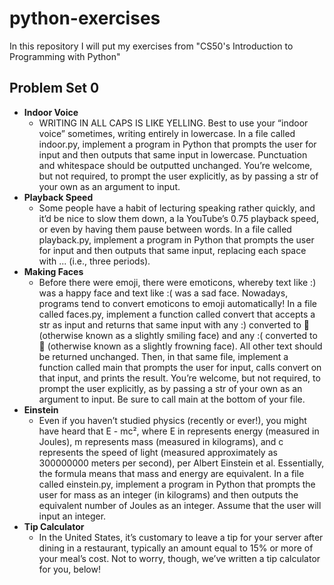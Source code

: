 # python-exercises
In this repository I will put my exercises from "CS50's Introduction to Programming with Python"

## Problem Set 0
 - **Indoor Voice**
    - WRITING IN ALL CAPS IS LIKE YELLING.
      Best to use your “indoor voice” sometimes, writing entirely in lowercase.
      In a file called indoor.py, implement a program in Python that prompts the user for input and then outputs that same input in lowercase. Punctuation and whitespace should be outputted unchanged. You’re welcome, but not required, to prompt the user explicitly, as by passing a str of your own as an argument to input.
 - **Playback Speed**
    - Some people have a habit of lecturing speaking rather quickly, and it’d be nice to slow them down, a la YouTube’s 0.75 playback speed, or even by having them pause between words.
      In a file called playback.py, implement a program in Python that prompts the user for input and then outputs that same input, replacing each space with ... (i.e., three periods).
 - **Making Faces**
    - Before there were emoji, there were emoticons, whereby text like :) was a happy face and text like :( was a sad face. Nowadays, programs tend to convert emoticons to emoji automatically!
      In a file called faces.py, implement a function called convert that accepts a str as input and returns that same input with any :) converted to 🙂 (otherwise known as a slightly smiling face) and any :( converted to 🙁 (otherwise known as a slightly frowning face). All other text should be returned unchanged.
    Then, in that same file, implement a function called main that prompts the user for input, calls convert on that input, and prints the result. You’re welcome, but not required, to prompt the user explicitly, as by passing a str of your own as an argument to input. Be sure to call main at the bottom of your file.
 - **Einstein**
    - Even if you haven’t studied physics (recently or ever!), you might have heard that E - mc², where E in represents energy (measured in Joules), m represents mass (measured in kilograms), and c represents the speed of light (measured approximately as 300000000 meters per second), per Albert Einstein et al. Essentially, the formula means that mass and energy are equivalent.
    In a file called einstein.py, implement a program in Python that prompts the user for mass as an integer (in kilograms) and then outputs the equivalent number of Joules as an integer. Assume that the user will input an integer.
 - **Tip Calculator**
    - In the United States, it’s customary to leave a tip for your server after dining in a restaurant, typically an amount equal to 15% or more of your meal’s cost. Not to worry, though, we’ve written a tip calculator for you, below!
